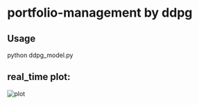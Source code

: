# portfolio-management by ddpg

## Usage
python ddpg_model.py

## real_time plot:

![plot](https://lh3.googleusercontent.com/U9g8AOerUcFqRF8AjOg-ajTf9iCSOmLECRr5ECJSwdFdWXnIJ1koYcxs8xgOh5EhwtrQMlK8TXgOhQ)
